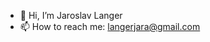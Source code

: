 - 👋 Hi, I’m Jaroslav Langer
- 📫 How to reach me: langerjara@gmail.com
<!---
- 👀 I’m interested in ...
- 🌱 I’m currently learning ...
- 💞️ I’m looking to collaborate on ...
- 📫 How to reach me ...


langer-jaroslav/langer-jaroslav is a ✨ special ✨ repository because its `README.md` (this file) appears on your GitHub profile.
You can click the Preview link to take a look at your changes.
--->
